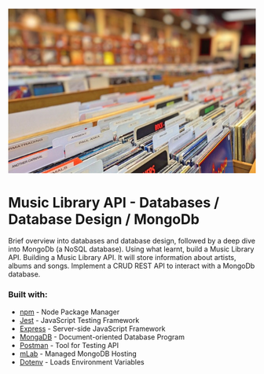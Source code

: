 ![musicAPI](./musicAPI.jpeg)
# Music Library API - Databases / Database Design / MongoDb
Brief overview into databases and database design, followed by a deep dive into MongoDb (a NoSQL database). Using what learnt, build a Music Library API. Building a Music Library API. It will store information about artists, albums and songs. Implement a CRUD REST API to interact with a MongoDb database.

### Built with:
* [npm](https://www.npmjs.com/) - Node Package Manager
* [Jest](https://facebook.github.io/jest/) - JavaScript Testing Framework
* [Express](https://expressjs.com/) - Server-side JavaScript Framework
* [MongaDB](https://www.mongodb.com/) - Document-oriented Database Program
* [Postman](https://www.getpostman.com/) - Tool for Testing API
* [mLab](https://mlab.com/) - Managed MongoDB Hosting
* [Dotenv](https://github.com/motdotla/dotenv) - Loads Environment Variables
